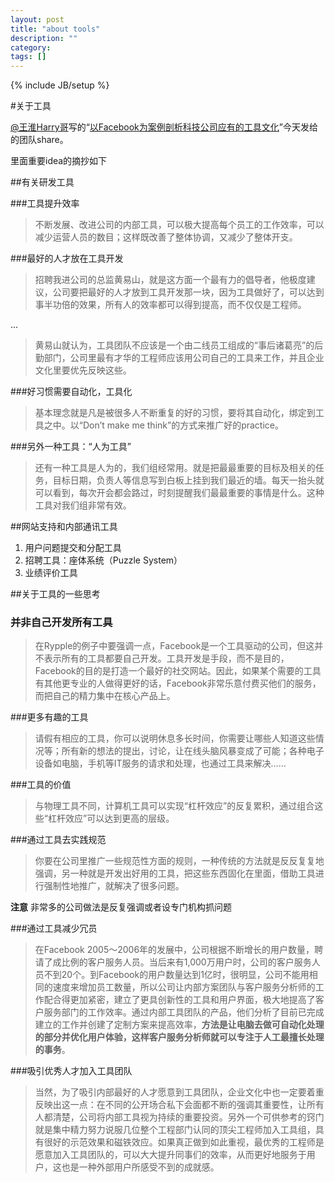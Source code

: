 ```yaml
---
layout: post
title: "about tools"
description: ""
category: 
tags: []
---
```

{% include JB/setup %}

#关于工具

[@王淮Harry哥](http://weibo.com/nonoidea)写的“[以Facebook为案例剖析科技公司应有的工具文化](http://www.36kr.com/p/146507.html)”今天发给的团队share。

里面重要idea的摘抄如下

##有关研发工具

###工具提升效率
>不断发展、改进公司的内部工具，可以极大提高每个员工的工作效率，可以减少运营人员的数目；这样既改善了整体协调，又减少了整体开支。

###最好的人才放在工具开发
>招聘我进公司的总监黄易山，就是这方面一个最有力的倡导者，他极度建议，公司要把最好的人才放到工具开发那一块，因为工具做好了，可以达到事半功倍的效果，所有人的效率都可以得到提高，而不仅仅是工程师。

...

>黄易山就认为，工具团队不应该是一个由二线员工组成的“事后诸葛亮”的后勤部门，公司里最有才华的工程师应该用公司自己的工具来工作，并且企业文化里要优先反映这些。

###好习惯需要自动化，工具化
>基本理念就是凡是被很多人不断重复的好的习惯，要将其自动化，绑定到工具之中。以“Don’t make me think”的方式来推广好的practice。

###另外一种工具：“人为工具”
>还有一种工具是人为的，我们组经常用。就是把最最重要的目标及相关的任务，目标日期，负责人等信息写到白板上挂到我们最近的墙。每天一抬头就可以看到，每次开会都会路过，时刻提醒我们最最重要的事情是什么。这种工具对我们组非常有效。

##网站支持和内部通讯工具
1. 用户问题提交和分配工具
2. 招聘工具：座体系统（Puzzle System）
3. 业绩评价工具

##关于工具的一些思考

### 并非自己开发所有工具
> 在Rypple的例子中要强调一点，Facebook是一个工具驱动的公司，但这并不表示所有的工具都要自己开发。工具开发是手段，而不是目的，Facebook的目的是打造一个最好的社交网站。因此，如果某个需要的工具有其他更专业的人做得更好的话，Facebook非常乐意付费买他们的服务，而把自己的精力集中在核心产品上。

###更多有趣的工具
> 请假有相应的工具，你可以说明休息多长时间，你需要让哪些人知道这些情况等；所有新的想法的提出，讨论，让在线头脑风暴变成了可能；各种电子设备如电脑，手机等IT服务的请求和处理，也通过工具来解决……

###工具的价值
>与物理工具不同，计算机工具可以实现“杠杆效应”的反复累积，通过组合这些“杠杆效应”可以达到更高的层级。

###通过工具去实践规范
>你要在公司里推广一些规范性方面的规则，一种传统的方法就是反反复复地强调，另一种就是开发出好用的工具，把这些东西固化在里面，借助工具进行强制性地推广，就解决了很多问题。

**注意** 非常多的公司做法是反复强调或者设专门机构抓问题

###通过工具减少冗员
>在Facebook 2005～2006年的发展中，公司根据不断增长的用户数量，聘请了成比例的客户服务人员。当后来有1,000万用户时，公司的客户服务人员不到20个。到Facebook的用户数量达到1亿时，很明显，公司不能用相同的速度来增加员工数量，所以公司让内部方案团队与客户服务分析师的工作配合得更加紧密，建立了更具创新性的工具和用户界面，极大地提高了客户服务部门的工作效率。通过内部工具团队的产品，他们分析了目前已完成建立的工作并创建了定制方案来提高效率，**方法是让电脑去做可自动化处理的部分并优化用户体验，这样客户服务分析师就可以专注于人工最擅长处理的事务**。

###吸引优秀人才加入工具团队
>当然，为了吸引内部最好的人才愿意到工具团队，企业文化中也一定要着重反映出这一点：在不同的公开场合私下会面都不断的强调其重要性，让所有人都清楚，公司将内部工具视为持续的重要投资。另外一个可供参考的窍门就是集中精力努力说服几位整个工程部门认同的顶尖工程师加入工具组，具有很好的示范效果和磁铁效应。如果真正做到如此重视，最优秀的工程师是愿意加入工具团队的，可以大大提升同事们的效率，从而更好地服务于用户，这也是一种外部用户所感受不到的成就感。








